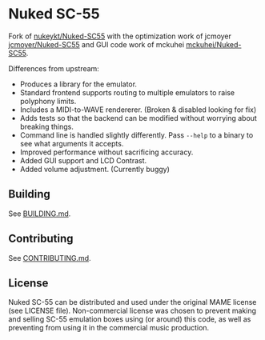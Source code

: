 # Nuked SC-55

Fork of [nukeykt/Nuked-SC55](https://github.com/nukeykt/Nuked-SC55) with
the optimization work of jcmoyer [jcmoyer/Nuked-SC55](https://github.com/jcmoyer/Nuked-SC55)
and GUI code work of mckuhei [mckuhei/Nuked-SC55](https://github.com/mckuhei/Nuked-SC55).

Differences from upstream:

- Produces a library for the emulator.
- Standard frontend supports routing to multiple emulators to raise polyphony
  limits.
- Includes a MIDI-to-WAVE rendererer. (Broken & disabled looking for fix)
- Adds tests so that the backend can be modified without worrying about
  breaking things.
- Command line is handled slightly differently. Pass `--help` to a binary to
  see what arguments it accepts.
- Improved performance without sacrificing accuracy.
- Added GUI support and LCD Contrast.
- Added volume adjustment. (Currently buggy)

## Building

See [BUILDING.md](BUILDING.md).

## Contributing

See [CONTRIBUTING.md](CONTRIBUTING.md).

## License

Nuked SC-55 can be distributed and used under the original MAME license (see
LICENSE file). Non-commercial license was chosen to prevent making and selling
SC-55 emulation boxes using (or around) this code, as well as preventing from
using it in the commercial music production.

